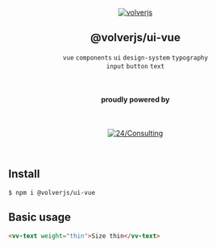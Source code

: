 <div align="center">
  
[![volverjs](src/assets/volverjs.svg)](https://github.com/volverjs)

## @volverjs/ui-vue

`vue` `components` `ui` `design-system` `typography`  
`input` `button` `text`

<br>

#### proudly powered by

<br>

[![24/Consulting](src/assets/24consulting.svg)](https://24consulting.it)

<br>

</div>

## Install

```
$ npm i @volverjs/ui-vue
```

## Basic usage

```html
<vv-text weight="thin">Size thin</vv-text>
```
